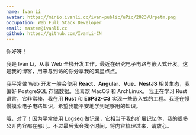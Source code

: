 ```yaml
---
name: Ivan Li
avatar: https://minio.ivanli.cc/ivan-public/uPic/2023/Urpetm.png
occupation: Web Full Stack Developer
email: master@ivanli.cc
github: https://github.com/IvanLi-CN
---
```


你好呀！

我是 Ivan Li，从事 Web 全栈开发工作，最近在研究电子电路与嵌入式开发。这是我的博客，用来与到访的你分享我的繁星点点。

我平常做 Web 开发一般会使用 **React**、**Angular**、**Vue**、**NestJS** 相关生态，我偏好 PostgreSQL 存储数据。我喜欢 MacOS 和 ArchLinux。
我正在学习 Rust 语言，它非常棒，我在用 **Rust** 和 **ESP32-C3** 实现一些嵌入式的工程。我还在慢慢摸索电子电路知识，希望我能平安地学到足够用的知识。

哦，对了！因为平常使用 [Logseq](https://notes.ivanli.cc/) 做记录，它相当于我的扩展记忆体，我的很多公开内容都在那儿。不过最后我会找个时间，将内容梳理过来，请放心。
